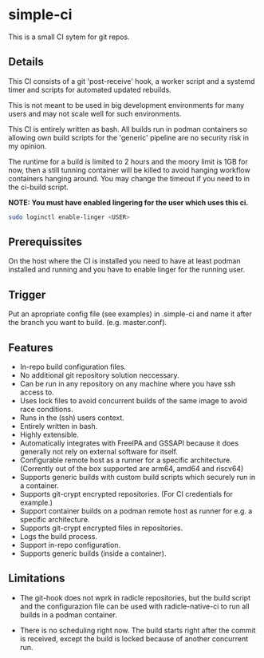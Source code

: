 # simple-ci

This is a small CI sytem for git repos.

## Details

This CI consists of a git 'post-receive' hook, a worker script and a
systemd timer and scripts for automated updated rebuilds.

This is not meant to be used in big development environments for many users and
may not scale well for such environments.

This CI is entirely written as bash. All builds run in podman containers so
allowing own build scripts for the 'generic' pipeline are no security risk in my
opinion.

The runtime for a build is limited to 2 hours and the moory limit is 1GB for
now, then a still tunning container will be killed to avoid hanging workflow
containers hanging around. You may change the timeout if you need to in the
ci-build script.

**NOTE: You must have enabled lingering for the user which uses this ci.**

```sh
sudo loginctl enable-linger <USER>
```

## Prerequissites

On the host where the CI is installed you need to have at least podman installed
and running and you have to enable linger for the running user.

## Trigger

Put an apropriate config file (see examples) in .simple-ci and name it after the
branch you want to build. (e.g. master.conf).

## Features

- In-repo build configuration files.
- No additional git repository solution neccessary.
- Can be run in any repository on any machine where you have ssh access to.
- Uses lock files to avoid concurrent builds of the same image to avoid race conditions.
- Runs in the (ssh) users context.
- Entirely written in bash.
- Highly extensible.
- Automatically integrates with FreeIPA and GSSAPI because it does generally not
  rely on external software for itself.
- Configurable remote host as a runner for a specific architecture. (Corrently
  out of the box supported are arm64, amd64 and riscv64)
- Supports generic builds with custom build scripts which securely run in a
  container.
- Supports git-crypt encrypted repositories. (For CI credentials for example.)
- Support container builds on a podman remote host as runner for e.g. a
  specific architecture.
- Supports git-crypt encrypted files in repositories.
- Logs the build process.
- Support in-repo configuration.
- Supports generic builds (inside a container).

## Limitations

- The git-hook does not wprk in radicle repositories, but the build script and
  the configurazion file can be used with radicle-native-ci to run all builds in
  a podman container.

- There is no scheduling right now. The build starts right after the commit is
  received, except the build is locked because of another concurrent run.

